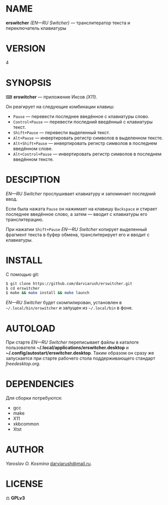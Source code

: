# NAME

**erswitcher** _(EN—RU Switcher)_ — транслитератор текста и переключатель клавиатуры

# VERSION

4

# SYNOPSIS

⌨ **erswitcher** — приложение Иксов _(X11)_.

Он реагирует на следующие комбинации клавиш:

* `Pause` — перевести последнее введённое с клавиатуры слово.
* `Control+Pause` — перевести последний введённый с клавиатуры текст.
* `Shift+Pause` — перевести выделенный текст.
* `Alt+Pause` — инвертировать регистр символов в выделенном тексте.
* `Alt+Shift+Pause` — инвертировать регистр символов в последнем введённом слове.
* `Alt+Control+Pause` — инвертировать регистр символов в последнем введённом тексте.

# DESCIPTION

_EN—RU Switcher_ прослушивает клавиатуру и запоминает последний ввод.

Если была нажата `Pause` он нажимает на клавишу `Backspace` и стирает последнее введённое слово, а затем — вводит с клавиатуры его транслитерацию.

При нажатии `Shift+Pause` _EN—RU Switcher_ копирует выделенный фрагмент текста в буфер обмена, транслитерирует его и вводит с клавиатуры.

# INSTALL

С помощью git:

```sh
$ git clone https://github.com/darviarush/erswitcher.git
$ cd erswitcher
$ make && make install && make launch
```

_EN—RU Switcher_ будет скомпилирован, установлен в `~/.local/bin/erswitcher` и запущен из `~/.local/bin` в фоне.

# AUTOLOAD

При старте _EN—RU Switcher_ переписывает файлы в каталоге пользователя **~/.local/applications/erswitcher.desktop** и **~/.config/autostart/erswitcher.desktop**. Таким образом он сразу же запускается при старте рабочего стола поддерживающего стандарт _freedesktop.org_.

# DEPENDENCIES

Для сборки потребуются:

* gcc
* make
* X11
* xkbcommon
* Xtst

# AUTHOR

_Yaroslav O. Kosmina_ <darviarush@mail.ru>.

# LICENSE

⚖ **GPLv3**